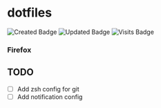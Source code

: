 # dotfiles
![Created Badge](https://badges.pufler.dev/created/think4web/dotfiles?color=blue)
![Updated Badge](https://badges.pufler.dev/updated/think4web/dotfiles?color=blue)
![Visits Badge](https://badges.pufler.dev/visits/think4web/dotfiles?color=blue)
### Firefox

## TODO
- [ ] Аdd zsh config for git
- [ ] Аdd notification config
